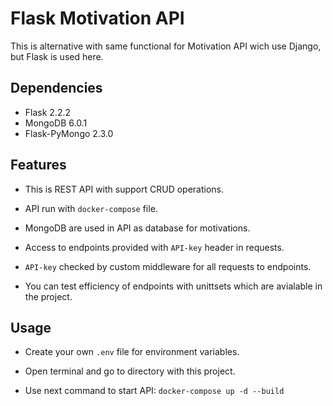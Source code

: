 # Flask Motivation API

This is alternative with same functional for Motivation API wich use Django, but Flask is used here.

## Dependencies

* Flask 2.2.2
* MongoDB 6.0.1
* Flask-PyMongo 2.3.0

## Features

* This is REST API with support CRUD operations.

* API run with `docker-compose` file.

* MongoDB are used in API as database for motivations.

* Access to endpoints provided with `API-key` header in requests.

* `API-key` checked by custom middleware for all requests to endpoints.

* You can test efficiency of endpoints with unittsets which are avialable in the project.

## Usage

* Create your own `.env` file for environment variables.

* Open terminal and go to directory with this project.

* Use next command to start API:
  `docker-compose up -d --build`
